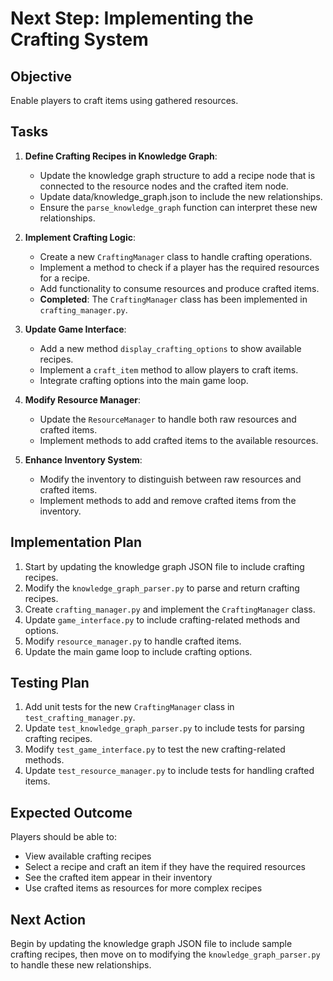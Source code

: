 # Next Step: Implementing the Crafting System

## Objective
Enable players to craft items using gathered resources.

## Tasks

1. **Define Crafting Recipes in Knowledge Graph**:
   - Update the knowledge graph structure to add a recipe node that is connected to the resource nodes and the crafted item node.
   - Update data/knowledge_graph.json to include the new relationships.
   - Ensure the `parse_knowledge_graph` function can interpret these new relationships.

2. **Implement Crafting Logic**:
   - Create a new `CraftingManager` class to handle crafting operations.
   - Implement a method to check if a player has the required resources for a recipe.
   - Add functionality to consume resources and produce crafted items.
   - **Completed**: The `CraftingManager` class has been implemented in `crafting_manager.py`.

3. **Update Game Interface**:
   - Add a new method `display_crafting_options` to show available recipes.
   - Implement a `craft_item` method to allow players to craft items.
   - Integrate crafting options into the main game loop.

4. **Modify Resource Manager**:
   - Update the `ResourceManager` to handle both raw resources and crafted items.
   - Implement methods to add crafted items to the available resources.

5. **Enhance Inventory System**:
   - Modify the inventory to distinguish between raw resources and crafted items.
   - Implement methods to add and remove crafted items from the inventory.

## Implementation Plan

1. Start by updating the knowledge graph JSON file to include crafting recipes.
2. Modify the `knowledge_graph_parser.py` to parse and return crafting recipes.
3. Create `crafting_manager.py` and implement the `CraftingManager` class.
4. Update `game_interface.py` to include crafting-related methods and options.
5. Modify `resource_manager.py` to handle crafted items.
6. Update the main game loop to include crafting options.

## Testing Plan

1. Add unit tests for the new `CraftingManager` class in `test_crafting_manager.py`.
2. Update `test_knowledge_graph_parser.py` to include tests for parsing crafting recipes.
3. Modify `test_game_interface.py` to test the new crafting-related methods.
4. Update `test_resource_manager.py` to include tests for handling crafted items.

## Expected Outcome
Players should be able to:
- View available crafting recipes
- Select a recipe and craft an item if they have the required resources
- See the crafted item appear in their inventory
- Use crafted items as resources for more complex recipes

## Next Action
Begin by updating the knowledge graph JSON file to include sample crafting recipes, then move on to modifying the `knowledge_graph_parser.py` to handle these new relationships.
